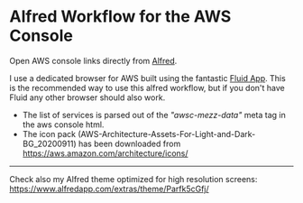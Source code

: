 # Alfred Workflow for the AWS Console

Open AWS console links directly from [Alfred](https://www.alfredapp.com/).

I use a dedicated browser for AWS built using the fantastic [Fluid App](http://fluidapp.com/). 
This is the recommended way to use this alfred workflow, but if you don't have Fluid any other browser should also work.

* The list of services is parsed out of the *"awsc-mezz-data"* meta tag in the aws console html.
* The icon pack (AWS-Architecture-Assets-For-Light-and-Dark-BG_20200911) has been downloaded from https://aws.amazon.com/architecture/icons/

---

Check also my Alfred theme optimized for high resolution screens:
https://www.alfredapp.com/extras/theme/Parfk5cGfj/
